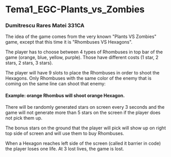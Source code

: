 # Tema1_EGC-Plants_vs_Zombies
### Dumitrescu Rares Matei 331CA

The idea of the game comes from the very known "Plants VS Zombies" game, except that this time it is "Rhombuses VS Hexagons".

The player has to choose between 4 types of Rhombuses in top bar of the game (orange, blue, yellow, purple). Those have different costs (1 star, 2 stars, 2 stars, 3 stars).

The player will have 9 slots to place the Rhombuses in order to shoot the Hexagons. Only Rhombuses with the same color of the enemy that is coming on the same line can shoot that enemy:
#### Example: orange Rhombus will shoot orange Hexagon.

There will be randomly generated stars on screen every 3 seconds and the game will not generate more than 5 stars on the screen if the player does not pick them up.

The bonus stars on the ground that the player will pick will show up on right top side of screen and will use them to buy Rhombuses.

When a Hexagon reaches left side of the screen (called it barrier in code) the player loses one life. At 3 lost lives, the game is lost.



